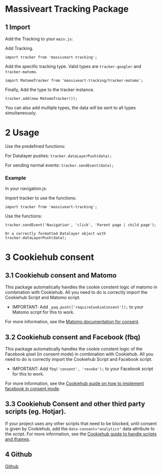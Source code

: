 # Massiveart Tracking Package 

## 1 Import

Add the Tracking to your `main.js`:

Add Tracking.

`import tracker from 'massiveart-tracking';`

Add the specific tracking type. Valid types are `tracker-googler` and `tracker-matomo`.

`import MatomoTracker from 'massiveart-tracking/tracker-matomo';`

Finally, Add the type to the tracker instance.

`tracker.add(new MatomoTracker());`

You can also add multiple types, the data will be sent to all types simultaneously.

# 2 Usage

Use the predefined functions:

For Datalayer pushes: `tracker.dataLayerPush(data);`

For sending normal events: `tracker.sendEvent(data);`

### Example

In your navigation.js:

Import tracker to use the functions:

`import tracker from 'massiveart-tracking';`

Use the functions:

`tracker.sendEvent('Navigation', 'click', 'Parent page | child page');`

`Or a correctly formatted Datalayer object with tracker.dataLayerPush(data);`

# 3 Cookiehub consent
## 3.1 Cookiehub consent and Matomo

This package automatically handles the cookie constent logic of matomo in combination with Cookiehub.
All you need to do is correctly import the Cookiehub Script and Matomo script.
* IMPORTANT: Add `_paq.push(['requireCookieConsent']);` to your Matomo script for this to work.

For more information, see the [Matomo documentation for consent](https://developer.matomo.org/guides/tracking-consent).

## 3.2 Cookiehub consent and Facebook (fbq)

This package automatically handles the cookie constent logic of the Facebook pixel (in consent mode) in combination with Cookiehub.
All you need to do is correctly import the Cookiehub Script and Facebook script.
* IMPORTANT: Add `fbq('consent', 'revoke');` to your Facebook script for this to work.

For more information, see the [Cookiehub guide on how to implement facebook in consent mode](https://support.cookiehub.com/article/78-facebook-pixel-consent-mode).

## 3.3 Cookiehub Consent and other third party scripts (eg. Hotjar).

If your project uses any other scripts that need to be blocked, until consent is given by Cookiehub, add the `data-consent="analytics"` data attribute to the script.
For more information, see the [Cookiehub guide to handle scripts and iframes](https://support.cookiehub.com/article/156-adjust-script-and-iframe-tags-to-delay-load).

## 4 Github

[Github](https://github.com/popoplanter/tracking)

